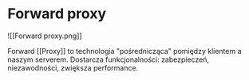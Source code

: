 # Forward proxy

![[Forward proxy.png]]

Forward [[Proxy]] to technologia "pośrednicząca" pomiędzy klientem a naszym serverem. Dostarcza funkcjonalności: zabezpieczeń, niezawodności, zwiększa performance.